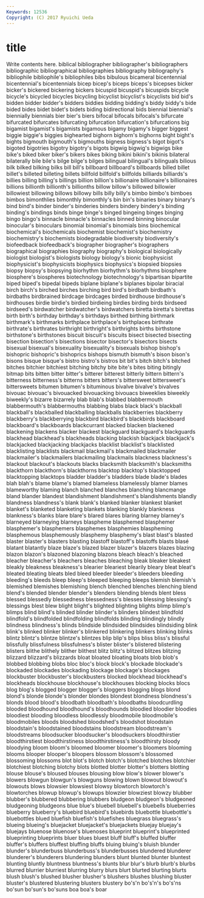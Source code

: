 ```yaml
---
Keywords: 12536 
Copyright: (C) 2017 Ryuichi Ueda
---
```


# title

Write contents here.
biblical bibliographer bibliographer's bibliographers bibliographic bibliographical bibliographies
bibliography bibliography's bibliophile bibliophile's bibliophiles bibs bibulous bicameral bicentennial bicentennial's
bicentennials bicep bicep's biceps biceps's bicepses bicker bicker's bickered bickering
bickers bicuspid bicuspid's bicuspids bicycle bicycle's bicycled bicycles bicycling bicyclist
bicyclist's bicyclists bid bid's bidden bidder bidder's bidders biddies bidding
bidding's biddy biddy's bide bided bides bidet bidet's bidets biding
bidirectional bids biennial biennial's biennially biennials bier bier's biers bifocal
bifocals bifocals's bifurcate bifurcated bifurcates bifurcating bifurcation bifurcation's bifurcations big
bigamist bigamist's bigamists bigamous bigamy bigamy's bigger biggest biggie biggie's
biggies bighearted bighorn bighorn's bighorns bight bight's bights bigmouth bigmouth's
bigmouths bigness bigness's bigot bigot's bigoted bigotries bigotry bigotry's bigots
bigwig bigwig's bigwigs bike bike's biked biker biker's bikers bikes
biking bikini bikini's bikinis bilateral bilaterally bile bile's bilge bilge's
bilges bilingual bilingual's bilinguals bilious bilk bilked bilking bilks bill
bill's billboard billboard's billboards billed billet billet's billeted billeting billets
billfold billfold's billfolds billiards billiards's billies billing billing's billings billion
billion's billionaire billionaire's billionaires billions billionth billionth's billionths billow billow's
billowed billowier billowiest billowing billows billowy bills billy billy's bimbo
bimbo's bimboes bimbos bimonthlies bimonthly bimonthly's bin bin's binaries binary
binary's bind bind's binder binder's binderies binders bindery bindery's binding
binding's bindings binds binge binge's binged bingeing binges binging bingo
bingo's binnacle binnacle's binnacles binned binning binocular binocular's binoculars binomial
binomial's binomials bins biochemical biochemical's biochemicals biochemist biochemist's biochemistry biochemistry's
biochemists biodegradable biodiversity biodiversity's biofeedback biofeedback's biographer biographer's biographers biographical
biographies biography biography's biological biologically biologist biologist's biologists biology biology's
bionic biophysicist biophysicist's biophysicists biophysics biophysics's biopsied biopsies biopsy biopsy's
biopsying biorhythm biorhythm's biorhythms biosphere biosphere's biospheres biotechnology biotechnology's bipartisan
bipartite biped biped's bipedal bipeds biplane biplane's biplanes bipolar biracial
birch birch's birched birches birching bird bird's birdbath birdbath's birdbaths
birdbrained birdcage birdcages birded birdhouse birdhouse's birdhouses birdie birdie's birdied
birdieing birdies birding birds birdseed birdseed's birdwatcher birdwatcher's birdwatchers biretta
biretta's birettas birth birth's birthday birthday's birthdays birthed birthing birthmark
birthmark's birthmarks birthplace birthplace's birthplaces birthrate birthrate's birthrates birthright birthright's
birthrights births birthstone birthstone's birthstones biscuit biscuit's biscuits bisect bisected
bisecting bisection bisection's bisections bisector bisector's bisectors bisects bisexual bisexual's
bisexuality bisexuality's bisexuals bishop bishop's bishopric bishopric's bishoprics bishops bismuth
bismuth's bison bison's bisons bisque bisque's bistro bistro's bistros bit
bit's bitch bitch's bitched bitches bitchier bitchiest bitching bitchy bite
bite's bites biting bitingly bitmap bits bitten bitter bitter's bitterer
bitterest bitterly bittern bittern's bitterness bitterness's bitterns bitters bitters's bittersweet
bittersweet's bittersweets bitumen bitumen's bituminous bivalve bivalve's bivalves bivouac bivouac's
bivouacked bivouacking bivouacs biweeklies biweekly biweekly's bizarre bizarrely blab blab's
blabbed blabbermouth blabbermouth's blabbermouths blabbing blabs black black's blackball blackball's
blackballed blackballing blackballs blackberries blackberry blackberry's blackberrying blackbird blackbird's blackbirds
blackboard blackboard's blackboards blackcurrant blacked blacken blackened blackening blackens blacker
blackest blackguard blackguard's blackguards blackhead blackhead's blackheads blacking blackish blackjack
blackjack's blackjacked blackjacking blackjacks blacklist blacklist's blacklisted blacklisting blacklists blackmail
blackmail's blackmailed blackmailer blackmailer's blackmailers blackmailing blackmails blackness blackness's blackout
blackout's blackouts blacks blacksmith blacksmith's blacksmiths blackthorn blackthorn's blackthorns blacktop
blacktop's blacktopped blacktopping blacktops bladder bladder's bladders blade blade's blades
blah blah's blame blame's blamed blameless blamelessly blamer blames blameworthy
blaming blanch blanched blanches blanching blancmange bland blander blandest blandishment
blandishment's blandishments blandly blandness blandness's blank blank's blanked blanker blankest
blanket blanket's blanketed blanketing blankets blanking blankly blankness blankness's blanks
blare blare's blared blares blaring blarney blarney's blarneyed blarneying blarneys
blaspheme blasphemed blasphemer blasphemer's blasphemers blasphemes blasphemies blaspheming blasphemous blasphemously
blasphemy blasphemy's blast blast's blasted blaster blaster's blasters blasting blastoff
blastoff's blastoffs blasts blasé blatant blatantly blaze blaze's blazed blazer
blazer's blazers blazes blazing blazon blazon's blazoned blazoning blazons bleach
bleach's bleached bleacher bleacher's bleachers bleaches bleaching bleak bleaker bleakest
bleakly bleakness bleakness's blearier bleariest blearily bleary bleat bleat's bleated
bleating bleats bled bleed bleeder bleeder's bleeders bleeding bleeding's bleeds
bleep bleep's bleeped bleeping bleeps blemish blemish's blemished blemishes blemishing
blench blenched blenches blenching blend blend's blended blender blender's blenders
blending blends blent bless blessed blessedly blessedness blessedness's blesses blessing
blessing's blessings blest blew blight blight's blighted blighting blights blimp
blimp's blimps blind blind's blinded blinder blinder's blinders blindest blindfold
blindfold's blindfolded blindfolding blindfolds blinding blindingly blindly blindness blindness's blinds
blindside blindsided blindsides blindsiding blink blink's blinked blinker blinker's blinkered
blinkering blinkers blinking blinks blintz blintz's blintze blintze's blintzes blip
blip's blips bliss bliss's blissful blissfully blissfulness blissfulness's blister blister's
blistered blistering blisters blithe blithely blither blithest blitz blitz's blitzed
blitzes blitzing blizzard blizzard's blizzards bloat bloated bloating bloats blob
blob's blobbed blobbing blobs bloc bloc's block block's blockade blockade's
blockaded blockades blockading blockage blockage's blockages blockbuster blockbuster's blockbusters blocked
blockhead blockhead's blockheads blockhouse blockhouse's blockhouses blocking blocks blocs blog
blog's blogged blogger blogger's bloggers blogging blogs blond blond's blonde
blonde's blonder blondes blondest blondness blondness's blonds blood blood's bloodbath
bloodbath's bloodbaths bloodcurdling blooded bloodhound bloodhound's bloodhounds bloodied bloodier bloodies
bloodiest blooding bloodless bloodlessly bloodmobile bloodmobile's bloodmobiles bloods bloodshed bloodshed's
bloodshot bloodstain bloodstain's bloodstained bloodstains bloodstream bloodstream's bloodstreams bloodsucker bloodsucker's
bloodsuckers bloodthirstier bloodthirstiest bloodthirstiness bloodthirstiness's bloodthirsty bloody bloodying bloom bloom's
bloomed bloomer bloomer's bloomers blooming blooms blooper blooper's bloopers blossom
blossom's blossomed blossoming blossoms blot blot's blotch blotch's blotched blotches
blotchier blotchiest blotching blotchy blots blotted blotter blotter's blotters blotting
blouse blouse's bloused blouses blousing blow blow's blower blower's blowers
blowgun blowgun's blowguns blowing blown blowout blowout's blowouts blows blowsier
blowsiest blowsy blowtorch blowtorch's blowtorches blowup blowup's blowups blowzier blowziest
blowzy blubber blubber's blubbered blubbering blubbers bludgeon bludgeon's bludgeoned bludgeoning
bludgeons blue blue's bluebell bluebell's bluebells blueberries blueberry blueberry's bluebird
bluebird's bluebirds bluebottle bluebottle's bluebottles blued bluefish bluefish's bluefishes bluegrass
bluegrass's blueing blueing's bluejacket bluejacket's bluejackets bluejay bluejay's bluejays bluenose
bluenose's bluenoses blueprint blueprint's blueprinted blueprinting blueprints bluer blues bluest
bluff bluff's bluffed bluffer bluffer's bluffers bluffest bluffing bluffs bluing
bluing's bluish blunder blunder's blunderbuss blunderbuss's blunderbusses blundered blunderer blunderer's
blunderers blundering blunders blunt blunted blunter bluntest blunting bluntly bluntness
bluntness's blunts blur blur's blurb blurb's blurbs blurred blurrier blurriest
blurring blurry blurs blurt blurted blurting blurts blush blush's blushed
blusher blusher's blushers blushes blushing bluster bluster's blustered blustering blusters
blustery bo's'n bo's'n's bo's'ns bo'sun bo'sun's bo'suns boa boa's boar
